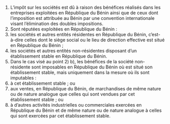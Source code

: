 1) L’impôt sur les sociétés est dû à raison des bénéfices réalisés dans les entreprises exploitées en République du Bénin ainsi que de ceux dont l’imposition est attribuée au Bénin par une convention internationale visant l’élimination des doubles impositions.
2) Sont réputées exploitées en République du Bénin :
1) les sociétés et autres entités résidentes en République du Bénin, c’est-à-dire
celles dont le siège social ou le lieu de direction effective est situé en République du Bénin ;
2) les sociétés et autres entités non-résidentes disposant d’un établissement
stable en République du Bénin.
3) Dans le cas visé au point 2) b), les bénéfices de la société non-résidente sont
imposables en République du Bénin où est situé son établissement stable, mais uniquement dans la mesure où ils sont imputables :
1) à cet établissement stable ; ou
2) aux ventes, en République du Bénin, de marchandises de même nature ou
de nature analogue que celles qui sont vendues par cet établissement stable ; ou
3) à d’autres activités industrielles ou commerciales exercées en République du
Bénin et de même nature ou de nature analogue à celles qui sont exercées par cet établissement stable.